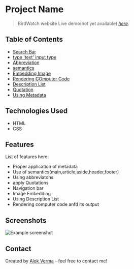 	
# Project Name
>BirdWatch website
> Live demo(not yet available) [_here_](https://www.example.com).

## Table of Contents
* [Search Bar](https://developer.mozilla.org/en-US/docs/Learn/Forms/HTML5_input_types#search_field)
* [type 'text' input type](https://developer.mozilla.org/en-US/docs/Learn/Forms/Basic_native_form_controls#text_input_fields)
* [Abbreviation](https://developer.mozilla.org/en-US/docs/Learn/HTML/Introduction_to_HTML/Advanced_text_formatting#abbreviations)
* [semantics](https://developer.mozilla.org/en-US/docs/Learn/HTML/Introduction_to_HTML/Document_and_website_structure)
* [Embedding Image](https://developer.mozilla.org/en-US/docs/Learn/HTML/Multimedia_and_embedding/Images_in_HTML)
* [Rendering COmputer Code](https://developer.mozilla.org/en-US/docs/Learn/HTML/Introduction_to_HTML/Advanced_text_formatting#representing_computer_code)
* [Description List](https://developer.mozilla.org/en-US/docs/Learn/HTML/Introduction_to_HTML/Advanced_text_formatting#description_lists)
* [Quotation](https://developer.mozilla.org/en-US/docs/Learn/HTML/Introduction_to_HTML/Advanced_text_formatting#quotations)
* [Using Metadata](https://developer.mozilla.org/en-US/docs/Learn/HTML/Introduction_to_HTML/The_head_metadata_in_HTML)


## Technologies Used
- HTML
- CSS


## Features
List of features here:
- Proper application of metadata
- Use of semantics(main,article,aside,header,footer)
- Using abbreviatons
- apply Quotations 
- Navigation bar
- Image Embedding
- Using Description List
- Rendering computer code anfd its output


## Screenshots
![Example screenshot](https://github.com/alokVerma749/hands_on_web_dev-projects/blob/master/HTML%2CCSS/HTML+CSS+Javascript/birdWatching/screenshots/Untitled.png)

## Contact
Created by [Alok Verma](https://www.twitter.com/alok_std) - feel free to contact me!

